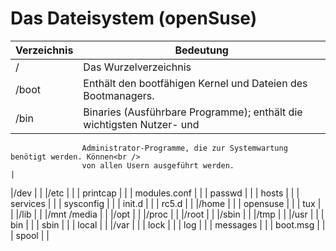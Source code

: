 # Das Dateisystem (openSuse)
|Verzeichnis		|Bedeutung														|
|-------------------|---------------------------------------------------------------|
|/   				|Das Wurzelverzeichnis											|
|/boot 				|Enthält den bootfähigen Kernel und Dateien des Bootmanagers.	|
|/bin  				|Binaries (Ausführbare Programme); enthält die wichtigsten Nutzer- und<br />
					Administrator-Programme, die zur Systemwartung benötigt werden. Können<br />
					von allen Usern ausgeführt werden.  							|
|/dev  				|  																|
|/etc  				|  																|
|	printcap		|																|
|	modules.conf	|																|
|	passwd			|																|
|	hosts			|																|
|	services		|																|
|	sysconfig		|																|
|	init.d			|																|
|		rc5.d		|																|
|/home				|																|
|	opensuse		|																|
|	tux				|																|
|/lib				|																|
|/mnt	/media		|																|
|/opt				|																|
|/proc				|																|
|/root				|																|
|/sbin				|																|
|/tmp				|																|
|/usr				|																|
|	bin				|																|
|	sbin			|																|
|	local			|																|
|/var				|																|
|	lock			|																|
|	log				|																|
|		messages	|																|
|		boot.msg	|																|
|	spool			|																|